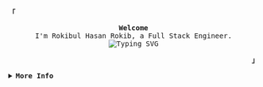<div>
  <p align="left">
    <strong><samp>「</samp></strong>
  </p>

  <p align="center">
    <samp>
      <b>Welcome</b>
      <br />
      I'm Rokibul Hasan Rokib, a Full Stack Engineer.
      <br />
      <img
        src="https://readme-typing-svg.demolab.com?font=Iosevka&size=16&pause=1000&color=9D7CD8&center=true&vCenter=true&width=435&lines=I+code+efficient+and+elegant+programs"
        alt="Typing SVG"
      />
    </samp>
  </p>

  <p align="right">
    <strong><samp>」</samp></strong>
  </p>

  <details align="left">
    <summary>
      <samp><b>More Info</b></samp>
    </summary>
    <br />
    <p align="center">
      <samp>
        [ <a href="">about me</a> •
        <a href="">projects</a> •
        <a href="https://www.linkedin.com/in/0xrokib/">contact</a> ]
      </samp>
    </p>
    <br />
    <div style="max-width: 800px; margin: 0 auto;">
      <table style="width: 100%; text-align: center;">
        <!-- First row with GitHub Stats and Streaks -->
        <tr>
          <td style="width: 50%; padding: 10px; vertical-align: top;">
            <a href="#github-stats">
              <img
                alt="GitHub Stats"
                src="https://github-readme-stats.vercel.app/api?username=0xRokib&count_private=true&show_icons=true&include_all_commits=true&hide_border=true&theme=tokyonight"
              />
            </a>
          </td>
          <td style="width: 50%; padding: 10px; vertical-align: top;">
            <a href="#streak-stats">
              <img
                alt="GitHub Streak"
                src="https://github-readme-streak-stats.vercel.app?user=0xRokib&hide_border=true&theme=tokyonight"
              />
            </a>
          </td>
        </tr>
        <!-- Second row with Top Languages -->
        <tr>
          <td style="width: 50%; padding: 10px;">
            <a href="#top-languages">
              <img
                alt="Top Languages"
                height="160"
                width="350"
                style="display: block; margin: 0 auto;"
                src="https://github-readme-stats.vercel.app/api/top-langs/?username=0xRokib&langs_count=6&theme=tokyonight&layout=compact&hide_border=true"
              />
            </a>
          </td>
        </tr>
        <!-- Third row with Tech Stack -->
        <tr>
          <td colspan="2" style="padding: 10px;">
            <p><b>Tech Stack:</b></p>
            <p>
              <!-- Language and tools badges -->
              <img src="https://img.shields.io/badge/JavaScript-FFF200?style=for-the-badge&logo=javascript&logoColor=black" alt="JavaScript" />
              <img src="https://img.shields.io/badge/TypeScript-3178C6?style=for-the-badge&logo=typescript&logoColor=white" alt="TypeScript" />
              <img src="https://img.shields.io/badge/Node.js-8CC84B?style=for-the-badge&logo=node.js&logoColor=white" alt="Node.js" />
              <img src="https://img.shields.io/badge/Express-000000?style=for-the-badge&logo=express&logoColor=white" alt="Express" />
              <img src="https://img.shields.io/badge/Python-3776AB?style=for-the-badge&logo=python&logoColor=white" alt="Python" />
              <img src="https://img.shields.io/badge/MongoDB-4EA94B?style=for-the-badge&logo=mongodb&logoColor=white" alt="MongoDB" />
              <img src="https://img.shields.io/badge/PostgreSQL-336791?style=for-the-badge&logo=postgresql&logoColor=white" alt="PostgreSQL" />
              <img src="https://img.shields.io/badge/SQL-4479A1?style=for-the-badge&logo=mysql&logoColor=white" alt="SQL" />
              <img src="https://img.shields.io/badge/Redis-D92C2C?style=for-the-badge&logo=redis&logoColor=white" alt="Redis" />
              <img src="https://img.shields.io/badge/Linux-FCC624?style=for-the-badge&logo=linux&logoColor=black" alt="Linux" />
              <img src="https://img.shields.io/badge/C-A8B9CC?style=for-the-badge&logo=c&logoColor=black" alt="C" />
              <img src="https://img.shields.io/badge/Next.js-000000?style=for-the-badge&logo=next.js&logoColor=white" alt="Next.js" />
              <img src="https://img.shields.io/badge/React-61DAFB?style=for-the-badge&logo=react&logoColor=black" alt="React" />
              <img src="https://img.shields.io/badge/Firebase-FFCA28?style=for-the-badge&logo=firebase&logoColor=black" alt="Firebase" />
              <img src="https://img.shields.io/badge/Netlify-00C7B7?style=for-the-badge&logo=netlify&logoColor=white" alt="Netlify" />
              <img src="https://img.shields.io/badge/Vercel-000000?style=for-the-badge&logo=vercel&logoColor=white" alt="Vercel" />
              <img src="https://img.shields.io/badge/NPM-CC3534?style=for-the-badge&logo=npm&logoColor=white" alt="NPM" />
              <img src="https://img.shields.io/badge/Redux-764ABC?style=for-the-badge&logo=redux&logoColor=white" alt="Redux" />
              <img src="https://img.shields.io/badge/TailwindCSS-38B2AC?style=for-the-badge&logo=tailwindcss&logoColor=white" alt="TailwindCSS" />
              <img src="https://img.shields.io/badge/Chart.js-F7A1A1?style=for-the-badge&logo=chart.js&logoColor=black" alt="Chart.js" />
              <img src="https://img.shields.io/badge/HTML-E34F26?style=for-the-badge&logo=html5&logoColor=white" alt="HTML" />
              <img src="https://img.shields.io/badge/CSS-1572B6?style=for-the-badge&logo=css3&logoColor=white" alt="CSS" />
              <img src="https://img.shields.io/badge/SASS-CC6699?style=for-the-badge&logo=sass&logoColor=white" alt="SASS" />
              <img src="https://img.shields.io/badge/Docker-2496ED?style=for-the-badge&logo=docker&logoColor=white" alt="Docker" />
              <img src="https://img.shields.io/badge/Bash-4EAA25?style=for-the-badge&logo=gnubash&logoColor=white" alt="Bash" />
              <img src="https://img.shields.io/badge/Zorin_OS-169A3B?style=for-the-badge&logo=zorin&logoColor=white" alt="Zorin OS" />
            </p>
          </td>
        </tr>
        <!-- Fourth row with LeetCode and HackerRank badges -->
        <tr>
          <td style="width: 50%; padding: 10px;">
            <a href="https://leetcode.com/u/0xRokib/">
              <img
                src="https://img.shields.io/badge/LeetCode-0xRokib-brightgreen?style=for-the-badge&logo=Leetcode"
                alt="Leetcode Profile"
              />
            </a>
          </td>
          <td style="width: 50%; padding: 10px;">
            <a href="https://www.hackerrank.com/0xrokib">
              <img
                src="https://img.shields.io/badge/HackerRank-0xRokib-brightgreen?style=for-the-badge&logo=HackerRank"
                alt="HackerRank Profile"
              />
            </a>
          </td>
        </tr>
      </table>
    </div>
  </details>
</div>
